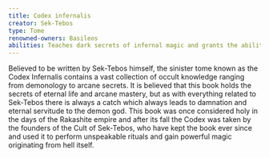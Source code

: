```yaml
---
title: Codex infernalis
creator: Sek-Tebos
type: Tome
renowned-owners: Basileos
abilities: Teaches dark secrets of infernal magic and grants the ability to summon and make deals with Sek-Tebos or his subject demons.
---
```


Believed to be written by Sek-Tebos himself, the sinister tome known as the Codex Infernalis contains a vast collection of occult knowledge ranging from demonology to arcane secrets. It is believed that this book holds the secrets of eternal life and arcane mastery, but as with everything related to Sek-Tebos there is always a catch which always leads to damnation and eternal servitude to the demon god. This book was once considered holy in the days of the Rakashite empire and after its fall the Codex was taken by the founders of the Cult of Sek-Tebos, who have kept the book ever since and used it to perform unspeakable rituals and gain powerful magic originating from hell itself.
